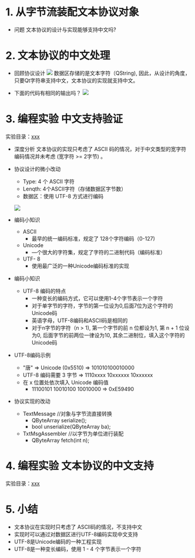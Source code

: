 # 1. 从字节流装配文本协议对象
- 问题
    文本协议的设计与实现能够支持中文吗?

# 2. 文本协议的中文处理
- 回顾协议设计
    ![](_v_images_/.png)
    数据区存储的是文本字符（QString), 因此，从设计的角度，只要Qt字符串支持中文，文本协议的实现就支持中文。

- 下面的代码有相同的输出吗？
    ![](_v_images_/.png)

# 3. 编程实验 中文支持验证
实验目录：[xxx](vx_attachments\xxx)

- 深度分析
    文本协议的实现只考虑了 ASCII 码的情况，对于中文类型的宽字符编码情况并未考虑 (宽字符 >= 2字节) 。

- 协议设计的微小改动
    - Type: 4 个 ASCII 字符
    - Lenqth: 4个ASCII字符（存储数据区字节数）
    - 数据区：使用 UTF-8 方式进行编码

    ![](_v_images_/.png)

- 编码小知识
    - ASCII
        - 最早的统一编码标准，规定了 128个字符编码（0-127)
    - Unicode
        - —个很大的字符集，规定了字符的二进制代码（编码标准）
    - UTF- 8
        - 使用最广泛的一种Unicode编码标准的实现

- 编码小知识
    - UTF-8 编码的特点
        - 一种变长的编码方式，它可以使用1-4个字节表示一个字符
        - 对于单字节的字符，字节的第一位设为0,后面7位为这个字符的Unicode码
        - 英语字母，UTF-8编码和ASCII码是相同的
        - 对于n字节的字符（n > 1), 第一个字节的前 n 位都设为1, 第 n + 1 位设为0, 后面字节的前两位一律设为10, 其余二进制位，填入这个字符的Unicode码

- UTF-8编码示例
    - "唐" ⇒ Unicode (0x5510) ⇒ 101010100010000
    - UTF-8 编码需要 3 字节 ⇒ 1110xxxx 10xxxxxx 10xxxxxx
    - 在 x 位置处依次填入 Unicode 编码值
        - 11100101 10010100 10010000 ⇒ 0xE59490

- 协议实现的改动
    - TextMessage //对象与字节流直接转换
        - QByteArray serialize();
        - bool unserialize(QByteArray ba);
    - TxtMsgAssembler //以字节为单位进行装配
        - QByteArray fetch(int n);

# 4. 编程实验 文本协议的中文支持
实验目录：[xxx](vx_attachments\xxx)

# 5. 小结
- 文本协议在实现时只考虑了 ASCII码的情况，不支持中文
- 实现时可以通过对数据区进行UTF-8编码实现中文支持
- UTF-8是Unicode编码的一种工程实现
- UTF-8是一种变长编码，使用 1 - 4 个字节表示一个字符
